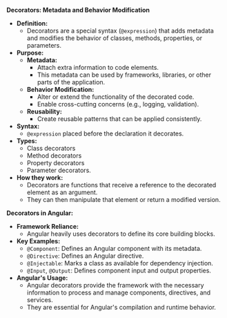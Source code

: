 
**Decorators: Metadata and Behavior Modification**

* **Definition:**
    * Decorators are a special syntax (`@expression`) that adds metadata and modifies the behavior of classes, methods, properties, or parameters.
* **Purpose:**
    * **Metadata:**
        * Attach extra information to code elements.
        * This metadata can be used by frameworks, libraries, or other parts of the application.
    * **Behavior Modification:**
        * Alter or extend the functionality of the decorated code.
        * Enable cross-cutting concerns (e.g., logging, validation).
    * **Reusability:**
        * Create reusable patterns that can be applied consistently.
* **Syntax:**
    * `@expression` placed before the declaration it decorates.
* **Types:**
    * Class decorators
    * Method decorators
    * Property decorators
    * Parameter decorators.
* **How they work:**
    * Decorators are functions that receive a reference to the decorated element as an argument.
    * They can then manipulate that element or return a modified version.

**Decorators in Angular:**

* **Framework Reliance:**
    * Angular heavily uses decorators to define its core building blocks.
* **Key Examples:**
    * `@Component`: Defines an Angular component with its metadata.
    * `@Directive`: Defines an Angular directive.
    * `@Injectable`: Marks a class as available for dependency injection.
    * `@Input`, `@Output`: Defines component input and output properties.
* **Angular's Usage:**
    * Angular decorators provide the framework with the necessary information to process and manage components, directives, and services.
    * They are essential for Angular's compilation and runtime behavior.
